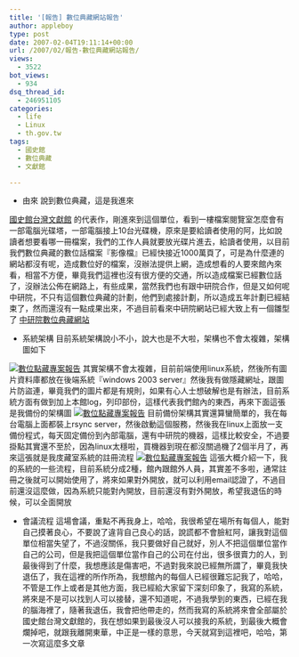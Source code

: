 ```yaml
---
title: '[報告] 數位典藏網站報告'
author: appleboy
type: post
date: 2007-02-04T19:11:14+00:00
url: /2007/02/報告-數位典藏網站報告/
views:
  - 3522
bot_views:
  - 934
dsq_thread_id:
  - 246951105
categories:
  - life
  - Linux
  - th.gov.tw
tags:
  - 國史館
  - 數位典藏
  - 文獻館

---
```

  * 由來 說到數位典藏，這是我進來 

[國史館台灣文獻館][1] 的代表作，剛進來到這個單位，看到一樓檔案閱覽室怎麼會有一部電腦光碟塔，一部電腦接上10台光碟機，原來是要給讀者使用的阿，比如說讀者想要看哪一冊檔案，我們的工作人員就要放光碟片進去，給讀者使用，以目前我們數位典藏的數位話檔案『影像檔』已經快接近1000萬頁了，可是為什麼連的網站都沒有呢，造成數位好的檔案，沒辦法提供上網，造成想看的人要來館內來看，相當不方便，畢竟我們這裡也沒有很方便的交通，所以造成檔案已經數位話了，沒辦法公佈在網路上，有些成果，當然我們也有跟中研院合作，但是又如何呢中研院，不只有這個數位典藏的計劃，他們到處接計劃，所以造成五年計劃已經結束了，然而還沒有一點成果出來，不過目前看來中研院網站已經大致上有一個雛型了
[ 中研院數位典藏網站][2] <!--more-->

  * 系統架構 目前系統架構說小不小，說大也是不大啦，架構也不會太複雜，架構圖如下 

[<img alt="數位點藏專案報告" src="https://i1.wp.com/farm1.static.flickr.com/144/377933384_da11a8f555.jpg?resize=354%2C500&#038;ssl=1" data-recalc-dims="1" />][3] 其實架構不會太複雜，目前前端使用linux系統，然後所有圖片資料庫都放在後端系統『windows 2003 server』然後我有做隱藏網址，跟圖片防盜連，畢竟我們的圖片都是有規則，如果有心人士想破解也是有辦法，目前系統方面有做到加上本館log，列印部份，這樣代表我們館內的東西，再來下面這張是我備份的架構圖 [<img alt="數位點藏專案報告" src="https://i2.wp.com/farm1.static.flickr.com/130/377933309_04ac491e3b.jpg?resize=354%2C500&#038;ssl=1" data-recalc-dims="1" />][4] 目前備份架構其實還算蠻簡單的，我在每台電腦上面都裝上rsync server，然後啟動這個服務，然後我在linux上面放一支備份程式，每天固定備份到內部電腦，還有中研院的機器，這樣比較安全，不過要掛點其實還不至於，因為linux太穩啦，買機器到現在都沒關過機了2個半月了，再來這張就是我庋藏室系統的註冊流程 [<img alt="數位點藏專案報告" src="https://i2.wp.com/farm1.static.flickr.com/146/377933219_c22054d247.jpg?resize=354%2C500&#038;ssl=1" data-recalc-dims="1" />][5] 這張大概介紹一下，我的系統的一些流程，目前系統分成2種，館內跟館外人員，其實差不多啦，通常註冊之後就可以開始使用了，將來如果對外開放，就可以利用email認證了，不過目前還沒這麼做，因為系統只能對內開放，目前還沒有對外開放，希望我退伍的時候，可以全面開放 

  * 會議流程 這場會議，重點不再我身上，哈哈，我很希望在場所有每個人，能對自己摸著良心，不要說了違背自己良心的話，說謊都不會臉紅阿，讓我對這個單位相當失望了，不過沒關係，我只要做好自己就好，別人不把這個單位當作自己的公司，但是我把這個單位當作自己的公司在付出，很多很賣力的人，到最後得到了什麼，我想應該是傷害吧，不過對我來說已經無所謂了，畢竟我快退伍了，我在這裡的所作所為，我想館內的每個人已經很難忘記我了，哈哈，不管是工作上或者是其他方面，我已經給大家留下深刻印象了，我寫的系統，將來是不是可以找到人可以接替，還不知道呢，不過我學到的東西，已經在我的腦海裡了，隨著我退伍，我會把他帶走的，然而我寫的系統將來會全部屬於國史館台灣文獻館的，我在想如果到最後沒人可以接我的系統，到最後大概會爛掉吧，就跟我離開東華，中正是一樣的意思，今天就寫到這裡吧，哈哈，第一次寫這麼多文章

 [1]: http://www.th.gov.tw
 [2]: http://db1n.sinica.edu.tw/textdb/twhistBrowse/
 [3]: https://www.flickr.com/photos/appleboy/377933384/ "Photo Sharing"
 [4]: https://www.flickr.com/photos/appleboy/377933309/ "Photo Sharing"
 [5]: https://www.flickr.com/photos/appleboy/377933219/ "Photo Sharing"
